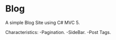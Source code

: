 # Blog
A simple Blog Site using C# MVC 5.


Characteristics:
  -Pagination.
  -SideBar.
  -Post Tags.
